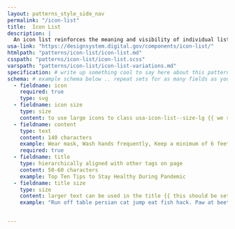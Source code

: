 ```yaml
---
layout: patterns_style_side_nav
permalink: "/icon-list"
title:  Icon List
description: |
  An icon list reinforces the meaning and visibility of individual list items with a leading icon. Read more about [Icons](/icons)
usa-link: "https://designsystem.digital.gov/components/icon-list/"
htmlpath: "patterns/icon-list/icon-list.md"
csspath: "patterns/icon-list/icon-list.scss"
varspath: "patterns/icon-list/icon-list-variations.md"
specification: # write up something cool to say here about this pattern |
schema: # example schema below .. repeat sets for as many fields as you have
  - fieldname: icon
    required: true
    type: svg
  - fieldname: icon size
    type: size
    content: to use large icons to class usa-icon-list--size-lg {{ we should set this option in the authoring environment }}
  - fieldname: content
    type: text
    content: 140 characters
    example: Wear mask, Wash hands frequently, Keep a minimum of 6 feet distance from others
    required: true
  - fieldname: title
    type: hierarchically aligned with other tags on page
    content: 50-60 characters
    example: Top Ten Tips to Stay Healthy During Pandemic
  - fieldname: title size
    type: size
    content: larger text can be used in the title {{ this should be set as an option i nthe authoring environment }}
    example: "Run off table persian cat jump eat fish hack. Paw at beetle and eat it before it gets away demand"


---
```

<!--- if extra information is needed for this pattern, write here in Markdown. -->
<!--- to learn markdown format go to https://docs.github.com/en/github/writing-on-github/basic-writing-and-formatting-syntax -->


